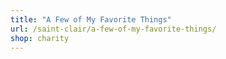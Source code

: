 ```yaml
---
title: "A Few of My Favorite Things"
url: /saint-clair/a-few-of-my-favorite-things/
shop: charity
---
```

